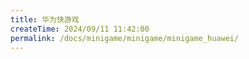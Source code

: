 ```yaml
---
title: 华为快游戏
createTime: 2024/09/11 11:42:00
permalink: /docs/minigame/minigame/minigame_huawei/
---
```

